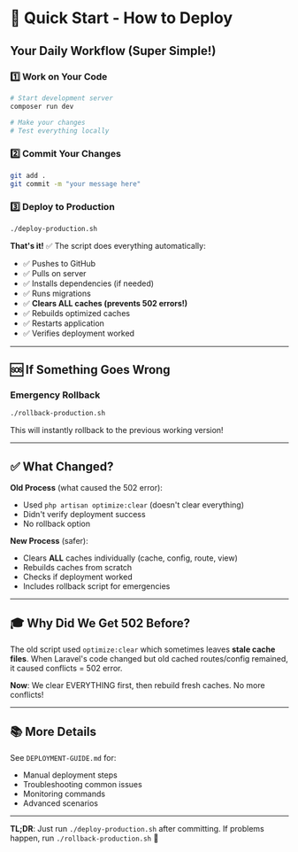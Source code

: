 # 🎯 Quick Start - How to Deploy

## Your Daily Workflow (Super Simple!)

### 1️⃣ Work on Your Code
```bash
# Start development server
composer run dev

# Make your changes
# Test everything locally
```

### 2️⃣ Commit Your Changes
```bash
git add .
git commit -m "your message here"
```

### 3️⃣ Deploy to Production
```bash
./deploy-production.sh
```

**That's it!** ✅ The script does everything automatically:
- ✅ Pushes to GitHub
- ✅ Pulls on server
- ✅ Installs dependencies (if needed)
- ✅ Runs migrations
- ✅ **Clears ALL caches (prevents 502 errors!)**
- ✅ Rebuilds optimized caches
- ✅ Restarts application
- ✅ Verifies deployment worked

---

## 🆘 If Something Goes Wrong

### Emergency Rollback
```bash
./rollback-production.sh
```

This will instantly rollback to the previous working version!

---

## ✅ What Changed?

**Old Process** (what caused the 502 error):
- Used `php artisan optimize:clear` (doesn't clear everything)
- Didn't verify deployment success
- No rollback option

**New Process** (safer):
- Clears **ALL** caches individually (cache, config, route, view)
- Rebuilds caches from scratch
- Checks if deployment worked
- Includes rollback script for emergencies

---

## 🎓 Why Did We Get 502 Before?

The old script used `optimize:clear` which sometimes leaves **stale cache files**. When Laravel's code changed but old cached routes/config remained, it caused conflicts = 502 error.

**Now**: We clear EVERYTHING first, then rebuild fresh caches. No more conflicts!

---

## 📚 More Details

See `DEPLOYMENT-GUIDE.md` for:
- Manual deployment steps
- Troubleshooting common issues
- Monitoring commands
- Advanced scenarios

---

**TL;DR**: Just run `./deploy-production.sh` after committing. If problems happen, run `./rollback-production.sh` 🚀
